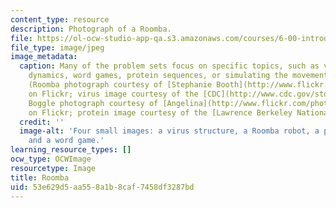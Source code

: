 ```yaml
---
content_type: resource
description: Photograph of a Roomba.
file: https://ol-ocw-studio-app-qa.s3.amazonaws.com/courses/6-00-introduction-to-computer-science-and-programming-fall-2008/53e629d5aa558a1b8caf7458df3287bd_6-00f08-th.jpg
file_type: image/jpeg
image_metadata:
  caption: Many of the problem sets focus on specific topics, such as virus population
    dynamics, word games, protein sequences, or simulating the movement of a [Roomba](http://en.wikipedia.org/wiki/Roomba).
    (Roomba photograph courtesy of [Stephanie Booth](http://www.flickr.com/photos/bunny/802123646/)
    on Flickr; virus image courtesy of the [CDC](http://www.cdc.gov/std/hpv/stdfact-hpv-vaccine-hcp.htm);
    Boggle photograph courtesy of [Angelina](http://www.flickr.com/photos/angelinawb/258801158/)
    on Flickr; protein image courtesy of the [Lawrence Berkeley National Laboratory](https://www.lbl.gov/).)
  credit: ''
  image-alt: 'Four small images: a virus structure, a Roomba robot, a protein structure,
    and a word game.'
learning_resource_types: []
ocw_type: OCWImage
resourcetype: Image
title: Roomba
uid: 53e629d5-aa55-8a1b-8caf-7458df3287bd
---
```

